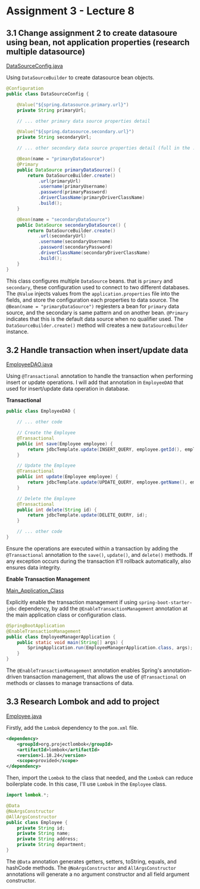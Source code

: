 # Assignment 3 - Lecture 8

## 3.1 Change assignment 2 to create datasoure using bean, not application properties (research multiple datasource)​

[DataSourceConfig.java](employee_manager\src\main\java\com\example\employee_manager\config\DataSourceConfig.java)

Using `DataSourceBuilder` to create datasource bean objects.

```java
@Configuration
public class DataSourceConfig {

    @Value("${spring.datasource.primary.url}")
    private String primaryUrl;

    // ... other primary data source properties detail

    @Value("${spring.datasource.secondary.url}")
    private String secondaryUrl;

    // ... other secondary data source properties detail (full in the .java file)

    @Bean(name = "primaryDataSource")
    @Primary
    public DataSource primaryDataSource() {
        return DataSourceBuilder.create()
            .url(primaryUrl)
            .username(primaryUsername)
            .password(primaryPassword)
            .driverClassName(primaryDriverClassName)
            .build();
    }

    @Bean(name = "secondaryDataSource")
    public DataSource secondaryDataSource() {
        return DataSourceBuilder.create()
            .url(secondaryUrl)
            .username(secondaryUsername)
            .password(secondaryPassword)
            .driverClassName(secondaryDriverClassName)
            .build();
    }
}
```

This class configures multiple `DataSource` beans. that is `primary` and `secondary`, these configuration used to connect to two different databases. The `@Value` injects values from the `application.properties` file into the fields, and store the configuration each properties to data source. The `@Bean(name = "primaryDataSource")` regiesters a bean for `primary` data source, and the secondary is same pattern and on another bean. `@Primary` indicates that this is the default data source when no qualifier used. The `DataSourceBuilder.create()` method will creates a new `DataSourceBuilder` instance.

## 3.2 Handle transaction when insert/update data​

[EmployeeDAO.java](employee_manager/src/main/java/com/example/employee_manager/dao/EmployeeDAO.java)

Using `@Transactional` annotation to handle the transaction when performing insert or update operations. I will add that annotation in `EmployeeDAO` that used for insert/update data operation in database.

**Transactional**
```java
public class EmployeeDAO {

    // ... other code

    // Create the Employee
    @Transactional
    public int save(Employee employee) {
        return jdbcTemplate.update(INSERT_QUERY, employee.getId(), employee.getName(), employee.getAddress(), employee.getDepartment());
    }

    // Update the Employee
    @Transactional
    public int update(Employee employee) {
        return jdbcTemplate.update(UPDATE_QUERY, employee.getName(), employee.getAddress(), employee.getDepartment(), employee.getId());
    }

    // Delete the Employee
    @Transactional
    public int delete(String id) {
        return jdbcTemplate.update(DELETE_QUERY, id);
    }

    // ... other code
}
```

Ensure the operations are executed within a transaction by adding the `@Transactional` annotation to the `save()`, `update()`, and `delete()` methods. If any exception occurs during the transaction it'll rollback automatically, also ensures data integrity.

**Enable Transaction Management**

[Main_Application_Class](employee_manager/src/main/java/com/example/employee_manager/EmployeeManagerApplication.java)

Explicitly enable the transaction management if using `spring-boot-starter-jdbc` dependency, by add the `@EnableTransactionManagement` annotation at the main application class or configuration class.

```java
@SpringBootApplication
@EnableTransactionManagement
public class EmployeeManagerApplication {
	public static void main(String[] args) {
		SpringApplication.run(EmployeeManagerApplication.class, args);
	}
}
```

The `@EnableTransactionManagement` annotation enables Spring's annotation-driven transaction management, that allows the use of `@Transactional` on methods or classes to manage transactions of data. 

## 3.3 Research Lombok and add to project​

[Employee.java](employee_manager/src/main/java/com/example/employee_manager/model/Employee.java)

Firstly, add the `Lombok` dependency to the `pom.xml` file.

```xml
<dependency>
    <groupId>org.projectlombok</groupId>
    <artifactId>lombok</artifactId>
    <version>1.18.24</version>
    <scope>provided</scope>
</dependency>
```

Then, import the `Lombok` to the class that needed, and the `Lombok` can reduce boilerplate code. In this case, I'll use `Lombok` in the `Employee` class.

```java
import lombok.*;

@Data
@NoArgsConstructor
@AllArgsConstructor
public class Employee {
    private String id;
    private String name;
    private String address;
    private String department;
}
```

The `@Data` annotation generates getters, setters, toString, equals, and hashCode methods. The `@NoArgsConstructor` and `AllArgsConstructor` annotations will generate a no argument constructor and all field argument constructor.